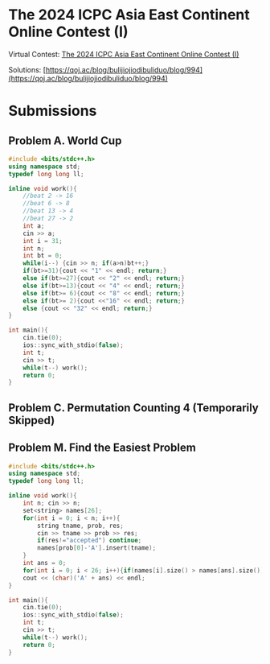 # The 2024 ICPC Asia East Continent Online Contest (I)

Virtual Contest: [The 2024 ICPC Asia East Continent Online Contest (I)](https://qoj.ac/contest/1794)

Solutions: [https://qoj.ac/blog/bulijiojiodibuliduo/blog/994](https://qoj.ac/blog/bulijiojiodibuliduo/blog/994)

# Submissions

## Problem A. World Cup

```cpp
#include <bits/stdc++.h>
using namespace std;
typedef long long ll;

inline void work(){
    //beat 2 -> 16
    //beat 6 -> 8
    //beat 13 -> 4
    //beat 27 -> 2
    int a;
    cin >> a;
    int i = 31;
    int n;
    int bt = 0;
    while(i--) {cin >> n; if(a>n)bt++;}
    if(bt>=31){cout << "1" << endl; return;} 
    else if(bt>=27){cout << "2" << endl; return;} 
    else if(bt>=13){cout << "4" << endl; return;} 
    else if(bt>= 6){cout << "8" << endl; return;} 
    else if(bt>= 2){cout <<"16" << endl; return;} 
    else {cout << "32" << endl; return;}
}

int main(){
    cin.tie(0);
    ios::sync_with_stdio(false);
    int t;
    cin >> t;
    while(t--) work();
    return 0;
}
```

## Problem C. Permutation Counting 4 (Temporarily Skipped)

## Problem M. Find the Easiest Problem

```cpp
#include <bits/stdc++.h>
using namespace std;
typedef long long ll;

inline void work(){
    int n; cin >> n;
    set<string> names[26];
    for(int i = 0; i < n; i++){
        string tname, prob, res;
        cin >> tname >> prob >> res;
        if(res!="accepted") continue;
        names[prob[0]-'A'].insert(tname);
    }
    int ans = 0;
    for(int i = 0; i < 26; i++){if(names[i].size() > names[ans].size()) ans = i;}
    cout << (char)('A' + ans) << endl;
}

int main(){
    cin.tie(0);
    ios::sync_with_stdio(false);
    int t;
    cin >> t;
    while(t--) work();
    return 0;
}
```


